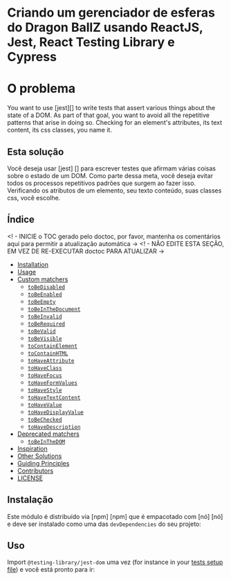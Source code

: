 # Criando um gerenciador de esferas do Dragon BallZ usando ReactJS, Jest, React Testing Library e Cypress

# O problema

You want to use [jest][] to write tests that assert various things about the
state of a DOM. As part of that goal, you want to avoid all the repetitive
patterns that arise in doing so. Checking for an element's attributes, its text
content, its css classes, you name it.

## Esta solução

Você deseja usar [jest] [] para escrever testes que afirmam várias coisas sobre o
estado de um DOM. Como parte dessa meta, você deseja evitar todos os processos repetitivos
padrões que surgem ao fazer isso. Verificando os atributos de um elemento, seu texto
conteúdo, suas classes css, você escolhe.

## Índice

<! - INICIE o TOC gerado pelo doctoc, por favor, mantenha os comentários aqui para permitir a atualização automática ->
<! - NÃO EDITE ESTA SEÇÃO, EM VEZ DE RE-EXECUTAR doctoc PARA ATUALIZAR ->


- [Installation](#installation)
- [Usage](#usage)
- [Custom matchers](#custom-matchers)
  - [`toBeDisabled`](#tobedisabled)
  - [`toBeEnabled`](#tobeenabled)
  - [`toBeEmpty`](#tobeempty)
  - [`toBeInTheDocument`](#tobeinthedocument)
  - [`toBeInvalid`](#tobeinvalid)
  - [`toBeRequired`](#toberequired)
  - [`toBeValid`](#tobevalid)
  - [`toBeVisible`](#tobevisible)
  - [`toContainElement`](#tocontainelement)
  - [`toContainHTML`](#tocontainhtml)
  - [`toHaveAttribute`](#tohaveattribute)
  - [`toHaveClass`](#tohaveclass)
  - [`toHaveFocus`](#tohavefocus)
  - [`toHaveFormValues`](#tohaveformvalues)
  - [`toHaveStyle`](#tohavestyle)
  - [`toHaveTextContent`](#tohavetextcontent)
  - [`toHaveValue`](#tohavevalue)
  - [`toHaveDisplayValue`](#tohavedisplayvalue)
  - [`toBeChecked`](#tobechecked)
  - [`toHaveDescription`](#tohavedescription)
- [Deprecated matchers](#deprecated-matchers)
  - [`toBeInTheDOM`](#tobeinthedom)
- [Inspiration](#inspiration)
- [Other Solutions](#other-solutions)
- [Guiding Principles](#guiding-principles)
- [Contributors](#contributors)
- [LICENSE](#license)

<!-- END doctoc generated TOC please keep comment here to allow auto update -->

## Instalação


Este módulo é distribuído via [npm] [npm] que é empacotado com [nó] [nó] e
deve ser instalado como uma das `devDependencies` do seu projeto:

## Uso

Import `@testing-library/jest-dom` 
uma vez (for instance in your [tests setup
file][]) 
e você está pronto para ir:

[tests setup file]:
  https://jestjs.io/docs/en/configuration.html#setupfilesafterenv-array

